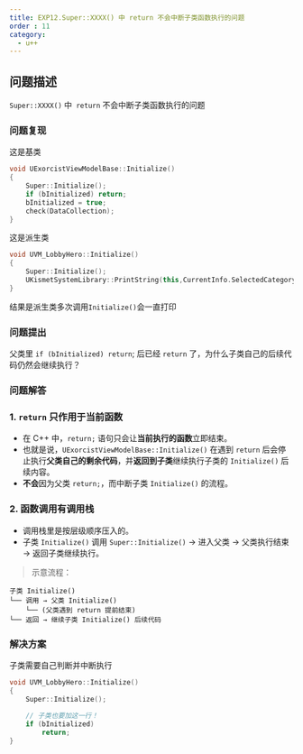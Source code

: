 ```yaml
---
title: EXP12.Super::XXXX() 中 return 不会中断子类函数执行的问题
order : 11
category:
  - u++
---
```


## 问题描述

<chatmessage avatar="../../assets/emoji/new7.png" :avatarWidth="40">

`Super::XXXX()` 中` return` 不会中断子类函数执行的问题

</chatmessage>

### 问题复现

<chatmessage avatar="../../assets/emoji/new7.png" :avatarWidth="40">
这是基类
</chatmessage>


```cpp
void UExorcistViewModelBase::Initialize()
{
	Super::Initialize();
	if (bInitialized) return;
	bInitialized = true;
	check(DataCollection);
}
```

<chatmessage avatar="../../assets/emoji/new7.png" :avatarWidth="40">
这是派生类
</chatmessage>

```cpp
void UVM_LobbyHero::Initialize()
{
	Super::Initialize();
	UKismetSystemLibrary::PrintString(this,CurrentInfo.SelectedCategory.ToString(), true, true, FColor::Blue);
}
```
<chatmessage avatar="../../assets/emoji/new7.png" :avatarWidth="40">

结果是派生类多次调用`Initialize()`会一直打印

</chatmessage>


### 问题提出


<chatmessage avatar="../../assets/emoji/new7.png" :avatarWidth="40">

父类里 `if (bInitialized) return`; 后已经 `return` 了，为什么子类自己的后续代码仍然会继续执行？

</chatmessage>


###  问题解答

### 1. `return` 只作用于**当前函数**

- 在 C++ 中，`return;` 语句只会让**当前执行的函数**立即结束。
- 也就是说，`UExorcistViewModelBase::Initialize()` 在遇到 `return` 后会停止执行**父类自己的剩余代码**，并**返回到子类**继续执行子类的 `Initialize()` 后续内容。
- **不会**因为父类 `return;`，而中断子类 `Initialize()` 的流程。

### 2. 函数调用有**调用栈**

- 调用栈里是按层级顺序压入的。
- 子类 `Initialize()` 调用 `Super::Initialize()` → 进入父类 → 父类执行结束 → 返回子类继续执行。


>示意流程：

```
子类 Initialize()
└── 调用 → 父类 Initialize()
    └── (父类遇到 return 提前结束)
└── 返回 → 继续子类 Initialize() 后续代码
```

###  解决方案

<chatmessage avatar="../../assets/emoji/bqb (2).png" :avatarWidth="40" alignLeft>
子类需要自己判断并中断执行
</chatmessage>


```cpp
void UVM_LobbyHero::Initialize()
{
    Super::Initialize();
    
    // 子类也要加这一行！
    if (bInitialized)
        return;  
}
```
